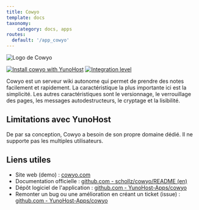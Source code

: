 ```yaml
---
title: Cowyo
template: docs
taxonomy:
    category: docs, apps
routes:
  default: '/app_cowyo'
---
```


![Logo de Cowyo](image://cowyo_logo.png?height=80)

[![Install cowyo with YunoHost](https://install-app.yunohost.org/install-with-yunohost.png)](https://install-app.yunohost.org/?app=cowyo) [![Integration level](https://dash.yunohost.org/integration/cowyo.svg)](https://ci-apps.yunohost.org/ci/apps/cowyo/)

Cowyo est un serveur wiki autonome qui permet de prendre des notes facilement et rapidement. La caractéristique la plus importante ici est la simplicité. Les autres caractéristiques sont le versionnage, le verrouillage des pages, les messages autodestructeurs, le cryptage et la lisibilité.

## Limitations avec YunoHost

De par sa conception, Cowyo a besoin de son propre domaine dédié. Il ne supporte pas les multiples utilisateurs.

## Liens utiles

+ Site web (demo) : [cowyo.com](https://cowyo.com)
+ Documentation officielle : [github.com - schollz/cowyo/README (en)](https://github.com/schollz/cowyo/blob/master/README.md)
+ Dépôt logiciel de l'application : [github.com - YunoHost-Apps/cowyo](https://github.com/YunoHost-Apps/cowyo_ynh)
+ Remonter un bug ou une amélioration en créant un ticket (issue) : [github.com - YunoHost-Apps/cowyo](https://github.com/YunoHost-Apps/cowyo_ynh/issues)
